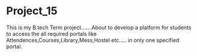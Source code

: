 # Project_15

This is my B.tech Term project.......About to develop a platform for students to access the all required portals like Attendences,Courses,Library,Mess,Hostel etc..... in only one specified portal.
